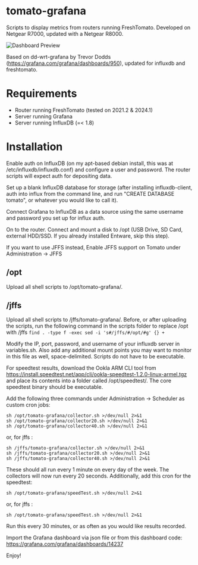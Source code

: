 # tomato-grafana

Scripts to display metrics from routers running FreshTomato. Developed on Netgear R7000, updated with a Netgear R8000.

![Dashboard Preview](https://i.imgur.com/fR4c8LC.png)

Based on dd-wrt-grafana by Trevor Dodds (https://grafana.com/grafana/dashboards/950), updated for influxdb and freshtomato.

# Requirements

- Router running FreshTomato (tested on 2021.2 & 2024.1)
- Server running Grafana
- Server running InfluxDB (=< 1.8)

# Installation

Enable auth on InfluxDB (on my apt-based debian install, this was at /etc/influxdb/influxdb.conf) and configure a user and password. The router scripts will expect auth for depositing data.

Set up a blank InfluxDB database for storage (after installing influxdb-client, auth into influx from the command line, and run "CREATE DATABASE tomato", or whatever you would like to call it).

Connect Grafana to InfluxDB as a data source using the same username and password you set up for influx auth.

On to the router. Connect and mount a disk to /opt (USB Drive, SD Card, external HDD/SSD. If you already installed Entware, skip this step).

If you want to use JFFS instead, Enable JFFS support on Tomato under Administration -> JFFS

## /opt
Upload all shell scripts to /opt/tomato-grafana/. 

## /jffs
Upload all shell scripts to /jffs/tomato-grafana/. 
Before, or after uploading the scripts, run the following command in the scripts folder to replace /opt with /jffs
`find . -type f -exec sed -i 's#/jffs/#/opt/#g' {} +`


Modify the IP, port, password, and username of your influxdb server in variables.sh. Also add any additional mount points you may want to monitor in this file as well, space-delimited. Scripts do not have to be executable.

For speedtest results, download the Ookla ARM CLI tool from https://install.speedtest.net/app/cli/ookla-speedtest-1.2.0-linux-armel.tgz and place its contents into a folder called /opt/speedtest/. The core speedtest binary should be executable.

Add the following three commands under Administration -> Scheduler as custom cron jobs:
```
sh /opt/tomato-grafana/collector.sh >/dev/null 2>&1
sh /opt/tomato-grafana/collector20.sh >/dev/null 2>&1
sh /opt/tomato-grafana/collector40.sh >/dev/null 2>&1
```
or, for jffs : 
```
sh /jffs/tomato-grafana/collector.sh >/dev/null 2>&1
sh /jffs/tomato-grafana/collector20.sh >/dev/null 2>&1
sh /jffs/tomato-grafana/collector40.sh >/dev/null 2>&1
```
These should all run every 1 minute on every day of the week. The collectors will now run every 20 seconds. Additionally, add this cron for the speedtest:
```
sh /opt/tomato-grafana/speedTest.sh >/dev/null 2>&1
```
or, for jffs : 
```
sh /opt/tomato-grafana/speedTest.sh >/dev/null 2>&1
```

Run this every 30 minutes, or as often as you would like results recorded.

Import the Grafana dashboard via json file or from this dashboard code: https://grafana.com/grafana/dashboards/14237

Enjoy!
